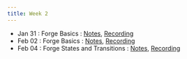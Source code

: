 ```yaml
---
title: Week 2
---
```


- Jan 31 : Forge Basics : [Notes](https://hackmd.io/@lfs/rknbXdwpt), [Recording](https://brown.hosted.panopto.com/Panopto/Pages/Viewer.aspx?id=73def223-f32b-4182-abbd-ae2900f6438b)
- Feb 02 : Forge Basics : [Notes](https://hackmd.io/@lfs/BkyG9tERY), [Recording](https://brown.hosted.panopto.com/Panopto/Pages/Viewer.aspx?id=fd31d7ee-6bdd-4a9f-88cf-ae2900f643a3)
- Feb 04 : Forge States and Transitions : [Notes](#), [Recording](https://brown.hosted.panopto.com/Panopto/Pages/Viewer.aspx?id=be17aa95-66e7-4ed6-8dd0-ae2900f643bb)
